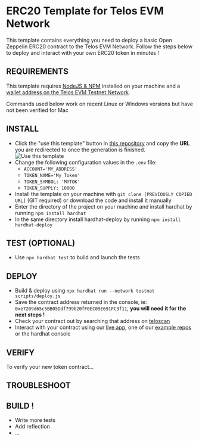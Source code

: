 # ERC20 Template for Telos EVM Network

This template contains everything you need to deploy a basic Open Zeppelin ERC20 contract to the Telos EVM Network. Follow the steps below to deploy and interact with your own ERC20 token in minutes ! 

## REQUIREMENTS

This template requires [NodeJS & NPM](https://docs.npmjs.com/downloading-and-installing-node-js-and-npm) installed on your machine and a [wallet address on the Telos EVM Testnet Network](https://www.telos.net/getting-started-testnet).

Commands used below work on recent Linux or Windows versions but have not been verified for Mac

## INSTALL
- Click the "use this template" button in [this repository](https://github.com/telosnetwork/erc20-template) and copy the **URL** you are redirected to once the generation is finished.
![Use this template](https://i.imgur.com/6TB0NaE.jpg)
- Change the following configuration values in the `.env` file:
    - `ACCOUNT='MY_ADDRESS'`  
    - `TOKEN_NAME='My Token'`
    - `TOKEN_SYMBOL: 'MYTOK'`
    - `TOKEN_SUPPLY: 10000`
- Install the template on your machine with `git clone [PREVIOUSLY COPIED URL]` (GIT required) or download the code and install it manually
- Enter the directory of the project on your machine and install hardhat by running `npm install hardhat`
- In the same directory install hardhat-deploy by running `npm install hardhat-deploy`

## TEST (OPTIONAL)
- Use `npx hardhat test` to build and launch the tests

## DEPLOY
- Build & deploy using `npx hardhat run --network testnet scripts/deploy.js`
- Save the contract address returned in the console, ie: `0xe7209d65c5BB05Ddf799b20fF0EC09E691FC3f11`, **you will need it for the next steps !**
- Check your contract out by searching that address on [teloscan](https://testnet.teloscan.io)
- Interact with your contract using our [live app](https://www.telos.net), one of our [example repos](https://www.github.com/telosnetwork) or the hardhat console

## VERIFY
To verify your new token contract...

## TROUBLESHOOT

## BUILD !
- Write more tests
- Add reflection
- ...
